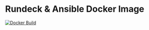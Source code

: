 # Rundeck & Ansible Docker Image

[![Docker Build](https://github.com/jinglemansweep/rundeck-ansible/actions/workflows/docker.yml/badge.svg)](https://github.com/jinglemansweep/rundeck-ansible/actions/workflows/docker.yml)

